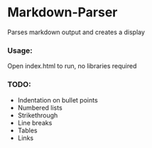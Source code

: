 # Markdown-Parser
Parses markdown output and creates a display

### Usage:
Open index.html to run, no libraries required

### TODO:
* Indentation on bullet points
* Numbered lists
* Strikethrough
* Line breaks
* Tables
* Links
